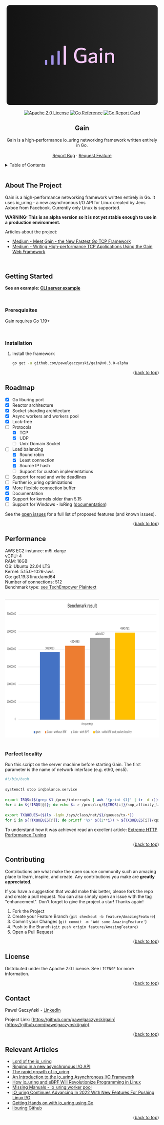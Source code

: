 <a name="readme-top"></a>

<br />
<div align="center">
  <a href="https://github.com/pawelgaczynski/gain">
    <img src="images/gain.png" alt="Logo" width="495" height="327">
  </a>

  [![Apache 2.0 License][license-shield]][license-url]
  [![Go Reference](https://pkg.go.dev/badge/github.com/pawelgaczynski/gain.svg)](https://pkg.go.dev/github.com/pawelgaczynski/gain)
  [![Go Report Card](https://goreportcard.com/badge/github.com/pawelgaczynski/gain)](https://goreportcard.com/report/github.com/pawelgaczynski/gain)

  <h2 align="center">Gain</h2>

  <p align="center">
    Gain is a high-performance io_uring networking framework written entirely in Go.
    <br />
    <br />
    <a href="https://github.com/pawelgaczynski/gain/issues">Report Bug</a>
    ·
    <a href="https://github.com/pawelgaczynski/gain/issues">Request Feature</a>
  </p>
</div>


<details>
  <summary>Table of Contents</summary>
  <ol>
    <li>
      <a href="#about-the-project">About The Project</a>
    </li>
    <li>
      <a href="#getting-started">Getting Started</a>
      <ul>
        <li><a href="#prerequisites">Prerequisites</a></li>
        <li><a href="#installation">Installation</a></li>
      </ul>
    </li>
    <li><a href="#usage">Usage</a></li>
    <li><a href="#roadmap">Roadmap</a></li>
    <li><a href="#performance">Performance</a></li>
    <li><a href="#contributing">Contributing</a></li>
    <li><a href="#license">License</a></li>
    <li><a href="#contact">Contact</a></li>
    <li><a href="#relevant-articles">Relevant Articles</a></li>
  </ol>
</details>

<br/>

## About The Project

Gain is a high-performance networking framework written entirely in Go. It uses io_uring - a new asynchronous I/O API for Linux created by Jens Axboe from Facebook. Currently only Linux is supported.

**WARNING: This is an alpha version so it is not yet stable enough to use in a production environment.**

Articles about the project:

* [Medium - Meet Gain - the New Fastest Go TCP Framework](https://medium.com/better-programming/gain-the-new-fastest-go-tcp-framework-40ec111d40e6)
* [Medium - Writing High-performance TCP Applications Using the Gain Web Framework](https://medium.com/better-programming/an-introduction-to-gain-part-1-writing-high-performance-tcp-application-df5f7253e54a)

<br/>

## Getting Started


**See an example: [CLI server example](https://github.com/pawelgaczynski/gain/blob/main/examples/cli/main.go)**

<br/>

### Prerequisites

Gain requires Go 1.19+

<br/>

### Installation

1. Install the framework
   ```sh
   go get -u github.com/pawelgaczynski/gain@v0.3.0-alpha
   ```

<p align="right">(<a href="#readme-top">back to top</a>)</p>

## Roadmap

- [x] Go liburing port
- [x] Reactor architecture
- [x] Socket sharding architecture
- [x] Async workers and workers pool
- [x] Lock-free
- [ ] Protocols
    - [x] TCP
    - [x] UDP
    - [ ] Unix Domain Socket
- [ ] Load balancing
    - [x] Round robin
    - [x] Least connection
    - [x] Source IP hash
    - [ ] Support for custom implementations
- [ ] Support for read and write deadlines
- [ ] Further io_uring optimizations
- [x] More flexible connection buffer
- [x] Documentation
- [x] Support for kernels older than 5.15
- [ ] Support for Windows - IoRing ([documentation](https://learn.microsoft.com/en-us/windows/win32/api/ioringapi/))

See the [open issues](https://github.com/pawelgaczynski/gain/issues) for a full list of proposed features (and known issues).

<p align="right">(<a href="#readme-top">back to top</a>)</p>



## Performance

AWS EC2 instance: m6i.xlarge
<br/>
vCPU: 4
<br/>
RAM: 16GB
<br/>
OS: Ubuntu 22.04 LTS
<br/>
Kernel: 5.15.0-1026-aws
<br/>
Go: go1.19.3 linux/amd64
<br/>
Number of connections: 512
<br/>
Benchmark type: [see TechEmpower Plaintext](https://github.com/TechEmpower/FrameworkBenchmarks/wiki/Project-Information-Framework-Tests-Overview#plaintext)
<br/>

<br/>
<a href="https://github.com/pawelgaczynski/gain">
  <img src="images/benchmark_result.png" alt="Logo" width="710" height="454">
</a>
<br/>
<br/>

### Perfect locality

Run this script on the server machine before starting Gain. The first parameter is the name of network interface (e.g. eth0, ens5).

```sh
#!/bin/bash

systemctl stop irqbalance.service

export IRQS=($(grep $1 /proc/interrupts | awk '{print $1}' | tr -d :))
for i in ${!IRQS[@]}; do echo $i > /proc/irq/${IRQS[i]}/smp_affinity_list; done;

export TXQUEUES=($(ls -1qdv /sys/class/net/$1/queues/tx-*))
for i in ${!TXQUEUES[@]}; do printf '%x' $((2**i)) > ${TXQUEUES[i]}/xps_cpus; done;

```

To understand how it was achieved read an excellent article: [Extreme HTTP Performance Tuning](https://talawah.io/blog/extreme-http-performance-tuning-one-point-two-million/#_5-perfect-locality)

<p align="right">(<a href="#readme-top">back to top</a>)</p>

## Contributing

Contributions are what make the open source community such an amazing place to learn, inspire, and create. Any contributions you make are **greatly appreciated**.

If you have a suggestion that would make this better, please fork the repo and create a pull request. You can also simply open an issue with the tag "enhancement".
Don't forget to give the project a star! Thanks again!

1. Fork the Project
2. Create your Feature Branch (`git checkout -b feature/AmazingFeature`)
3. Commit your Changes (`git commit -m 'Add some AmazingFeature'`)
4. Push to the Branch (`git push origin feature/AmazingFeature`)
5. Open a Pull Request

<p align="right">(<a href="#readme-top">back to top</a>)</p>

## License

Distributed under the Apache 2.0 License. See `LICENSE` for more information.

<p align="right">(<a href="#readme-top">back to top</a>)</p>


## Contact

Paweł Gaczyński - [LinkedIn](http://linkedin.com/in/pawel-gaczynski)

Project Link: [https://github.com/pawelgaczynski/gain](https://github.com/pawelgaczynski/gain)

<p align="right">(<a href="#readme-top">back to top</a>)</p>


## Relevant Articles

* [Lord of the io_uring](https://unixism.net/loti/what_is_io_uring.html)
* [Ringing in a new asynchronous I/O API](https://lwn.net/Articles/776703/)
* [The rapid growth of io_uring](https://lwn.net/Articles/810414/)
* [An Introduction to the io_uring Asynchronous I/O Framework](https://blogs.oracle.com/linux/post/an-introduction-to-the-io-uring-asynchronous-io-framework)
* [How io_uring and eBPF Will Revolutionize Programming in Linux](https://www.scylladb.com/2020/05/05/how-io_uring-and-ebpf-will-revolutionize-programming-in-linux/)
* [Missing Manuals - io_uring worker pool](https://blog.cloudflare.com/missing-manuals-io_uring-worker-pool/)
* [IO_uring Continues Advancing In 2022 With New Features For Pushing Linux I/O](https://www.phoronix.com/news/KR2022-IO_uring)
* [Getting Hands on with io_uring using Go](https://developers.mattermost.com/blog/hands-on-iouring-go/)
* [liburing Github](https://github.com/axboe/liburing)

<p align="right">(<a href="#readme-top">back to top</a>)</p>


[license-shield]: https://img.shields.io/badge/License-Apache_2.0-blue.svg
[license-url]: https://github.com/pawelgaczynski/gain/blob/main/LICENSE
